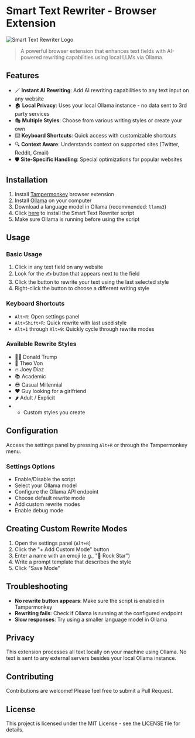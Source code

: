 # Smart Text Rewriter - Browser Extension

![Smart Text Rewriter Logo](https://raw.githubusercontent.com/username/smart-text-rewriter/main/assets/logo.png)

> A powerful browser extension that enhances text fields with AI-powered rewriting capabilities using local LLMs via Ollama.

## Features

- 🪄 **Instant AI Rewriting**: Add AI rewriting capabilities to any text input on any website
- 🏠 **Local Privacy**: Uses your local Ollama instance - no data sent to 3rd party services
- 🎭 **Multiple Styles**: Choose from various writing styles or create your own
- ⌨️ **Keyboard Shortcuts**: Quick access with customizable shortcuts
- 🔍 **Context Aware**: Understands context on supported sites (Twitter, Reddit, Gmail)
- 🛡️ **Site-Specific Handling**: Special optimizations for popular websites

## Installation

1. Install [Tampermonkey](https://www.tampermonkey.net/) browser extension
2. Install [Ollama](https://ollama.ai/) on your computer
3. Download a language model in Ollama (recommended: `llama3`)
4. Click [here](#) to install the Smart Text Rewriter script
5. Make sure Ollama is running before using the script

## Usage

### Basic Usage

1. Click in any text field on any website
2. Look for the ✍️ button that appears next to the field
3. Click the button to rewrite your text using the last selected style
4. Right-click the button to choose a different writing style

### Keyboard Shortcuts

- `Alt+R`: Open settings panel
- `Alt+Shift+R`: Quick rewrite with last used style
- `Alt+1` through `Alt+9`: Quickly cycle through rewrite modes

### Available Rewrite Styles

- 🧑‍💼 Donald Trump
- 🎤 Theo Von
- 🔥 Joey Diaz
- 📚 Academic
- 😎 Casual Millennial
- ❤️ Guy looking for a girlfriend
- 🌶️ Adult / Explicit
- + Custom styles you create

## Configuration

Access the settings panel by pressing `Alt+R` or through the Tampermonkey menu.

### Settings Options

- Enable/Disable the script
- Select your Ollama model
- Configure the Ollama API endpoint
- Choose default rewrite mode
- Add custom rewrite modes
- Enable debug mode

## Creating Custom Rewrite Modes

1. Open the settings panel (`Alt+R`)
2. Click the "+ Add Custom Mode" button
3. Enter a name with an emoji (e.g., "🎸 Rock Star")
4. Write a prompt template that describes the style
5. Click "Save Mode"

## Troubleshooting

- **No rewrite button appears**: Make sure the script is enabled in Tampermonkey
- **Rewriting fails**: Check if Ollama is running at the configured endpoint
- **Slow responses**: Try using a smaller language model in Ollama

## Privacy

This extension processes all text locally on your machine using Ollama. No text is sent to any external servers besides your local Ollama instance.

## Contributing

Contributions are welcome! Please feel free to submit a Pull Request.

## License

This project is licensed under the MIT License - see the LICENSE file for details.